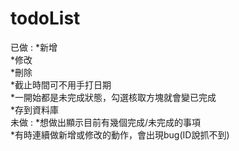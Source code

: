 # todoList

已做 : 
  *新增  
  *修改  
  *刪除  
  *截止時間可不用手打日期  
  *一開始都是未完成狀態，勾選核取方塊就會變已完成  
  *存到資料庫  
未做 :
  *想做出顯示目前有幾個完成/未完成的事項  
  *有時連續做新增或修改的動作，會出現bug(ID說抓不到)  
